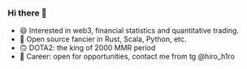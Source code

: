 ### Hi there 👋

- 😄 Interested in web3, financial statistics and quantitative trading.
- 🌱 Open source fancier in Rust, Scala, Python, etc.
- 🙃 DOTA2: the king of 2000 MMR period
- 🏢️ Career: open for opportunities, contact me from tg @hiro_h1ro

<!--
**CyberTianzun/CyberTianzun** is a ✨ _special_ ✨ repository because its `README.md` (this file) appears on your GitHub profile.

Here are some ideas to get you started:

- 🔭 I’m currently working on ...
- 🌱 I’m currently learning ...
- 👯 I’m looking to collaborate on ...
- 🤔 I’m looking for help with ...
- 💬 Ask me about ...
- 📫 How to reach me: ...
- 😄 Pronouns: ...
- ⚡ Fun fact: ...
-->
